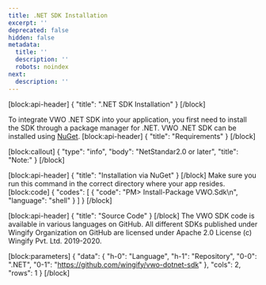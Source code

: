 ```yaml
---
title: .NET SDK Installation
excerpt: ''
deprecated: false
hidden: false
metadata:
  title: ''
  description: ''
  robots: noindex
next:
  description: ''
---
```

[block:api-header]
{
  "title": ".NET SDK Installation"
}
[/block]

To integrate VWO .NET SDK into your application, you first need to install the SDK through a package manager for .NET. VWO .NET SDK can be installed using [NuGet](https://www.nuget.org).
[block:api-header]
{
  "title": "Requirements"
}
[/block]

[block:callout]
{
  "type": "info",
  "body": "NetStandar2.0 or later",
  "title": "Note:"
}
[/block]

[block:api-header]
{
  "title": "Installation via NuGet"
}
[/block]
Make sure you run this command in the correct directory where your app resides.
[block:code]
{
  "codes": [
    {
      "code": "PM> Install-Package VWO.Sdk\n",
      "language": "shell"
    }
  ]
}
[/block]

[block:api-header]
{
  "title": "Source Code"
}
[/block]
The VWO SDK code is available in various languages on GitHub. All different SDKs published under Wingify Organization on GitHub are licensed under Apache 2.0 License (c) Wingify Pvt. Ltd. 2019-2020.

[block:parameters]
{
  "data": {
    "h-0": "Language",
    "h-1": "Repository",
    "0-0": ".NET",
    "0-1": "https://github.com/wingify/vwo-dotnet-sdk"
  },
  "cols": 2,
  "rows": 1
}
[/block]